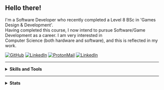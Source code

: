 <p>
    <script type="application/javascript" src="src/js/such_a_shame_there_is_no.js"></script>
    <link rel="stylesheet" type="text/css" href="src/css/style.css">
</p>

## Hello there!  

I'm a Software Developer who recently completed a Level 8 BSc in 'Games Design & Development'.  
Having completed this course, I now intend to pursue Software/Game Development as a career.  I am very interested in  
Computer Science (both hardware and software), and this is reflected in my work.  

[![GitHub](https://img.shields.io/badge/-Github-000000?style=flat&logo=Github&logoColor=white)](https://github.com/Renegade-Master/)
[![LinkedIn](https://img.shields.io/badge/-LinkedIn-0077B5?style=flat&logo=Linkedin&logoColor=white)](https://www.linkedin.com/in/ciaran-bent/)
[![ProtonMail](https://img.shields.io/badge/-ProtonMail-252831?style=flat&logo=Protonmail&logoColor=white)](mailto:ciaran.bent@protonmail.ch)
[![LinkedIn](https://img.shields.io/badge/-Twitter-3E98EC?style=flat&logo=Twitter&logoColor=white)](https://twitter.com/RenegadeMMXV)    

---  

<p>
    <details>
        <summary>
            <b>Skills and Tools</b>
        </summary>
        <h5>Operating Systems:</h5>
        <table>
            <tr>
                <td><img class="badge" src="https://img.shields.io/badge/-Windows-1e2229?style=plastic&logo=Windows" alt="Windows Logo"></td>
                <td><img class="badge" src="https://img.shields.io/badge/-Linux-1e2229?style=plastic&logo=Linux" alt="Linux Logo"></td>
                <td><img class="badge" src="https://img.shields.io/badge/-Mac_OS-1e2229?style=plastic&logo=Apple" alt="Apple Logo"></td>
                <td><img class="badge" src="https://img.shields.io/badge/-Android-1e2229?style=plastic&logo=Android" alt="Android Logo"></td>
            </tr>
        </table>
        <br>
        <h5>Programming Languages and Frameworks:</h5>
        <table>
            <tr>
                <td><b>Proficient</b></td>
                <td><img class="badge" src="https://img.shields.io/badge/-Python-1e2229?style=plastic&logo=Python" alt="Python Logo"></td>
                <td><img class="badge" src="https://img.shields.io/badge/-Java-1e2229?style=plastic&logo=Java" alt="Java Logo"></td>
                <td><img class="badge" src="https://img.shields.io/badge/-Kotlin-1e2229?style=plastic&logo=Kotlin" alt="Kotlin Logo"></td>
                <td><img class="badge" src="https://img.shields.io/badge/-CSharp-1e2229?style=plastic&logo=C-Sharp" alt="C# Logo"></td>
                <td><img class="badge" src="https://img.shields.io/badge/-C++-00599C?style=plastic&logo=CPlusPlus" alt="C++ Logo"></td>
                <td><img class="badge" src="https://img.shields.io/badge/-C-1e2229?style=plastic&logo=C" alt="C Logo"></td>
                <td><img class="badge" src="https://img.shields.io/badge/-Git-1e2229?style=plastic&logo=Git" alt="Git Logo"></td>
            </tr>
            <tr>
                <td><b>Familiar</b></td>
                <td><img class="badge" src="https://img.shields.io/badge/-AWS-1e2229?style=plastic&logo=amazon-aws" alt="Amazon AWS Logo"></td>
                <td><img class="badge" src="https://img.shields.io/badge/-JavaScript-1e2229?style=plastic&logo=JavaScript" alt="JavaScript Logo"></td>
                <td><img class="badge" src="https://img.shields.io/badge/-TypeScript-1e2229?style=plastic&logo=TypeScript" alt="TypeScript Logo"></td>
                <td><img class="badge" src="https://img.shields.io/badge/-React-1e2229?style=plastic&logo=React" alt="React Logo"></td>
                <td><img class="badge" src="https://img.shields.io/badge/-HTML_5-1e2229?style=plastic&logo=HTML5" alt="HTML5 Logo"></td>
                <td><img class="badge" src="https://img.shields.io/badge/-CSS_3-1e2229?style=plastic&logo=CSS3" alt="CSS3 Logo"></td>
                <td></td>
            </tr>
            <tr>
                <td><b>Worked With</b></td>
                <td><img class="badge" src="https://img.shields.io/badge/-Motorola_68K-1e2229?style=plastic&logo=" alt="M68K Logo"></td>
                <td><img class="badge" src="https://img.shields.io/badge/-SASS-1e2229?style=plastic&logo=SASS" alt="SASS Logo"></td>
                <td></td>
                <td></td>
                <td></td>
                <td></td>
                <td></td>
            </tr>
        </table>
        <br>
        <h5>IDEs</h5>
        <table>
            <tr>
                <td><img class="badge" src="https://img.shields.io/badge/-IntelliJ_IDEA-1e2229?style=plastic&logo=IntelliJ-IDEA" alt="IntelliJ IDEA Logo"></td>
                <td><img class="badge" src="https://img.shields.io/badge/-Visual_Studio-1e2229?style=plastic&logo=Visual-Studio" alt="Visual Studio Logo"></td>
                <td><img class="badge" src="https://img.shields.io/badge/-Visual_Studio_Code-1e2229?style=plastic&logo=Visual-Studio-Code" alt="Visual Studio Code Logo"></td>
                <td><img class="badge" src="https://img.shields.io/badge/-VIM-1e2229?style=plastic&logo=VIM" alt="VIM"></td>
            </tr>
        </table>
    </details>
</p>

---  

<p>
    <details>
        <summary>
            <b>Stats</b>
        </summary>
        <table>
            <tr>
                <th>Personal Account</th><th>University Account</th>
            </tr>
            <tr>
                <td>
                    <img src="https://github-readme-stats.vercel.app/api?username=Renegade-Master&show_icons=true&&theme=dark&hide_border=true" alt="">
                </td>
                <td>
                    <img src="https://github-readme-stats.vercel.app/api?username=LitThurles-K00221230&theme=prussian&show_icons=true&&theme=dark&hide_border=true" alt="">
                </td>
            </tr>
            <tr>
                <td>
                    <img src="https://github-readme-stats.vercel.app/api/top-langs/?username=Renegade-Master&theme=dark&hide_border=true" alt="">
                </td>
                <td>
                    <img src="https://github-readme-stats.vercel.app/api/top-langs/?username=LitThurles-K00221230&theme=prussian&hide_border=true" alt="">
                </td>
            </tr>
        </table>
    </details>
</p>
